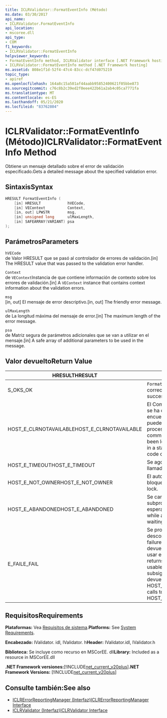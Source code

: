 ```yaml
---
title: ICLRValidator::FormatEventInfo (Método)
ms.date: 03/30/2017
api_name:
- ICLRValidator.FormatEventInfo
api_location:
- mscoree.dll
api_type:
- COM
f1_keywords:
- ICLRValidator::FormatEventInfo
helpviewer_keywords:
- FormatEventInfo method, ICLRValidator interface [.NET Framework hosting]
- ICLRValidator::FormatEventInfo method [.NET Framework hosting]
ms.assetid: 808e1f1d-52f4-47c4-83cc-dcf47d075219
topic_type:
- apiref
ms.openlocfilehash: 164a8c15a501af44aabb95852400621f05bbe873
ms.sourcegitcommit: c76c8b2c39ed2f0eee422b61a2ab4c05ca7771fa
ms.translationtype: MT
ms.contentlocale: es-ES
ms.lasthandoff: 05/21/2020
ms.locfileid: "83762804"
---
```

# <a name="iclrvalidatorformateventinfo-method"></a><span data-ttu-id="34691-102">ICLRValidator::FormatEventInfo (Método)</span><span class="sxs-lookup"><span data-stu-id="34691-102">ICLRValidator::FormatEventInfo Method</span></span>
<span data-ttu-id="34691-103">Obtiene un mensaje detallado sobre el error de validación especificado.</span><span class="sxs-lookup"><span data-stu-id="34691-103">Gets a detailed message about the specified validation error.</span></span>  
  
## <a name="syntax"></a><span data-ttu-id="34691-104">Sintaxis</span><span class="sxs-lookup"><span data-stu-id="34691-104">Syntax</span></span>  
  
```cpp  
HRESULT FormatEventInfo (  
    [in] HRESULT            hVECode,  
    [in] VEContext          Context,  
    [in, out] LPWSTR        msg,  
    [in] unsigned long      ulMaxLength,  
    [in] SAFEARRAY(VARIANT) psa  
);  
```  
  
## <a name="parameters"></a><span data-ttu-id="34691-105">Parámetros</span><span class="sxs-lookup"><span data-stu-id="34691-105">Parameters</span></span>  
 `hVECode`  
 <span data-ttu-id="34691-106">de Valor HRESULT que se pasó al controlador de errores de validación.</span><span class="sxs-lookup"><span data-stu-id="34691-106">[in] The HRESULT value that was passed to the validation error handler.</span></span>  
  
 `Context`  
 <span data-ttu-id="34691-107">de `VEContext`Instancia de que contiene información de contexto sobre los errores de validación.</span><span class="sxs-lookup"><span data-stu-id="34691-107">[in] A `VEContext` instance that contains context information about the validation errors.</span></span>  
  
 `msg`  
 <span data-ttu-id="34691-108">[in, out] El mensaje de error descriptivo.</span><span class="sxs-lookup"><span data-stu-id="34691-108">[in, out] The friendly error message.</span></span>  
  
 `ulMaxLength`  
 <span data-ttu-id="34691-109">de La longitud máxima del mensaje de error.</span><span class="sxs-lookup"><span data-stu-id="34691-109">[in] The maximum length of the error message.</span></span>  
  
 `psa`  
 <span data-ttu-id="34691-110">de Matriz segura de parámetros adicionales que se van a utilizar en el mensaje.</span><span class="sxs-lookup"><span data-stu-id="34691-110">[in] A safe array of additional parameters to be used in the message.</span></span>  
  
## <a name="return-value"></a><span data-ttu-id="34691-111">Valor devuelto</span><span class="sxs-lookup"><span data-stu-id="34691-111">Return Value</span></span>  
  
|<span data-ttu-id="34691-112">HRESULT</span><span class="sxs-lookup"><span data-stu-id="34691-112">HRESULT</span></span>|<span data-ttu-id="34691-113">Descripción</span><span class="sxs-lookup"><span data-stu-id="34691-113">Description</span></span>|  
|-------------|-----------------|  
|<span data-ttu-id="34691-114">S_OK</span><span class="sxs-lookup"><span data-stu-id="34691-114">S_OK</span></span>|<span data-ttu-id="34691-115">`FormatEventInfo`se devolvió correctamente.</span><span class="sxs-lookup"><span data-stu-id="34691-115">`FormatEventInfo` returned successfully.</span></span>|  
|<span data-ttu-id="34691-116">HOST_E_CLRNOTAVAILABLE</span><span class="sxs-lookup"><span data-stu-id="34691-116">HOST_E_CLRNOTAVAILABLE</span></span>|<span data-ttu-id="34691-117">El Common Language Runtime (CLR) no se ha cargado en un proceso o el CLR se encuentra en un estado en el que no puede ejecutar código administrado ni procesar la llamada correctamente.</span><span class="sxs-lookup"><span data-stu-id="34691-117">The common language runtime (CLR) has not been loaded into a process, or the CLR is in a state in which it cannot run managed code or process the call successfully.</span></span>|  
|<span data-ttu-id="34691-118">HOST_E_TIMEOUT</span><span class="sxs-lookup"><span data-stu-id="34691-118">HOST_E_TIMEOUT</span></span>|<span data-ttu-id="34691-119">Se agotó el tiempo de espera de la llamada.</span><span class="sxs-lookup"><span data-stu-id="34691-119">The call timed out.</span></span>|  
|<span data-ttu-id="34691-120">HOST_E_NOT_OWNER</span><span class="sxs-lookup"><span data-stu-id="34691-120">HOST_E_NOT_OWNER</span></span>|<span data-ttu-id="34691-121">El autor de la llamada no posee el bloqueo.</span><span class="sxs-lookup"><span data-stu-id="34691-121">The caller does not own the lock.</span></span>|  
|<span data-ttu-id="34691-122">HOST_E_ABANDONED</span><span class="sxs-lookup"><span data-stu-id="34691-122">HOST_E_ABANDONED</span></span>|<span data-ttu-id="34691-123">Se canceló un evento mientras un subproceso o fibra bloqueados estaba esperando en él.</span><span class="sxs-lookup"><span data-stu-id="34691-123">An event was canceled while a blocked thread or fiber was waiting on it.</span></span>|  
|<span data-ttu-id="34691-124">E_FAIL</span><span class="sxs-lookup"><span data-stu-id="34691-124">E_FAIL</span></span>|<span data-ttu-id="34691-125">Se produjo un error grave desconocido.</span><span class="sxs-lookup"><span data-stu-id="34691-125">An unknown catastrophic failure occurred.</span></span> <span data-ttu-id="34691-126">Cuando un método devuelve E_FAIL, CLR ya no se puede usar en el proceso.</span><span class="sxs-lookup"><span data-stu-id="34691-126">When a method returns E_FAIL, the CLR is no longer usable within the process.</span></span> <span data-ttu-id="34691-127">Las llamadas subsiguientes a métodos de hospedaje devuelven HOST_E_CLRNOTAVAILABLE.</span><span class="sxs-lookup"><span data-stu-id="34691-127">Subsequent calls to hosting methods return HOST_E_CLRNOTAVAILABLE.</span></span>|  
  
## <a name="requirements"></a><span data-ttu-id="34691-128">Requisitos</span><span class="sxs-lookup"><span data-stu-id="34691-128">Requirements</span></span>  
 <span data-ttu-id="34691-129">**Plataformas:** Vea [Requisitos de sistema](../../get-started/system-requirements.md).</span><span class="sxs-lookup"><span data-stu-id="34691-129">**Platforms:** See [System Requirements](../../get-started/system-requirements.md).</span></span>  
  
 <span data-ttu-id="34691-130">**Encabezado:** IValidator. idl, IValidator. h</span><span class="sxs-lookup"><span data-stu-id="34691-130">**Header:** IValidator.idl, IValidator.h</span></span>  
  
 <span data-ttu-id="34691-131">**Biblioteca:** Se incluye como recurso en MSCorEE. dll</span><span class="sxs-lookup"><span data-stu-id="34691-131">**Library:** Included as a resource in MSCorEE.dll</span></span>  
  
 <span data-ttu-id="34691-132">**.NET Framework versiones:**[!INCLUDE[net_current_v20plus](../../../../includes/net-current-v20plus-md.md)]</span><span class="sxs-lookup"><span data-stu-id="34691-132">**.NET Framework Versions:** [!INCLUDE[net_current_v20plus](../../../../includes/net-current-v20plus-md.md)]</span></span>  
  
## <a name="see-also"></a><span data-ttu-id="34691-133">Consulte también:</span><span class="sxs-lookup"><span data-stu-id="34691-133">See also</span></span>

- [<span data-ttu-id="34691-134">ICLRErrorReportingManager (Interfaz)</span><span class="sxs-lookup"><span data-stu-id="34691-134">ICLRErrorReportingManager Interface</span></span>](iclrerrorreportingmanager-interface.md)
- [<span data-ttu-id="34691-135">ICLRValidator (Interfaz)</span><span class="sxs-lookup"><span data-stu-id="34691-135">ICLRValidator Interface</span></span>](iclrvalidator-interface.md)
